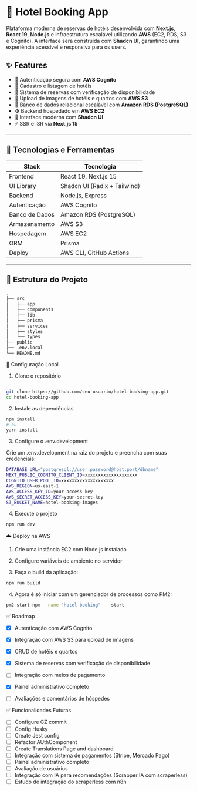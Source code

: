 
# 🏨 Hotel Booking App

Plataforma moderna de reservas de hotéis desenvolvida com **Next.js**, **React 19**, **Node.js** e infraestrutura escalável utilizando **AWS** (EC2, RDS, S3 e Cognito). A interface sera construída com **Shadcn UI**, garantindo uma experiência  acessível e responsiva para os users.

## ✨ Features

- 🔐 Autenticação segura com **AWS Cognito**
- 🏨 Cadastro e listagem de hotéis
- 📆 Sistema de reservas com verificação de disponibilidade
- 📸 Upload de imagens de hotéis e quartos com **AWS S3**
- 💾 Banco de dados relacional escalável com **Amazon RDS (PostgreSQL)**
- ⚙️ Backend hospedado em **AWS EC2**
- 🎨 Interface moderna com **Shadcn UI**
- ⚡ SSR e ISR via **Next.js 15**

---

## 🚀 Tecnologias e Ferramentas

| Stack         | Tecnologia                |
|---------------|---------------------------|
| Frontend      | React 19, Next.js 15      |
| UI Library    | Shadcn UI (Radix + Tailwind) |
| Backend       | Node.js, Express          |
| Autenticação  | AWS Cognito               |
| Banco de Dados| Amazon RDS (PostgreSQL)   |
| Armazenamento | AWS S3                    |
| Hospedagem    | AWS EC2                   |
| ORM           | Prisma                    |
| Deploy        | AWS CLI, GitHub Actions   |

---

## 🧠 Estrutura do Projeto

```bash
.
├── src
│   ├── app                
│   ├── components        
│   ├── lib                
│   ├── prisma             
│   ├── services        
│   ├── styles            
│   └── types             
├── public                
├── .env.local            
└── README.md
```

🔧 Configuração Local

1. Clone o repositório

```bash

git clone https://github.com/seu-usuario/hotel-booking-app.git
cd hotel-booking-app

```

2. Instale as dependências

```bash
npm install
# ou
yarn install
```

3. Configure o .env.development

Crie um .env.development  na raiz do projeto e preencha com suas credenciais:

```bash
DATABASE_URL="postgresql://user:password@host:port/dbname"
NEXT_PUBLIC_COGNITO_CLIENT_ID=xxxxxxxxxxxxxxxxxxxx
COGNITO_USER_POOL_ID=xxxxxxxxxxxxxxxxxxxx
AWS_REGION=us-east-1
AWS_ACCESS_KEY_ID=your-access-key
AWS_SECRET_ACCESS_KEY=your-secret-key
S3_BUCKET_NAME=hotel-booking-images
```

4. Execute o projeto

```bash
npm run dev
```

☁️ Deploy na AWS
1. Crie uma instância EC2 com Node.js instalado

2. Configure variáveis de ambiente no servidor

3. Faça o build da aplicação:

```bash
npm run build
```


4. Agora é só iniciar com um gerenciador de processos como PM2:

```bash
pm2 start npm --name "hotel-booking" -- start
```

✅ Roadmap
- [x] Autenticação com AWS Cognito

- [x] Integração com AWS S3 para upload de imagens

- [x] CRUD de hotéis e quartos

- [x] Sistema de reservas com verificação de disponibilidade

- [ ] Integração com meios de pagamento

- [x] Painel administrativo completo

- [ ] Avaliações e comentários de hóspedes

✅ Funcionalidades Futuras

- [ ] Configure CZ commit
- [ ] Config Husky
- [ ] Create Jest config
- [ ] Refactor AUthComponent
- [ ] Create Translations Page and dashboard
- [ ] Integração com sistema de pagamentos (Stripe, Mercado Pago)
- [ ] Painel administrativo completo
- [ ] Avaliação de usuários
- [ ] Integração com IA para recomendações (Scrapper IA com scraperless)
- [ ] Estudo de integração do scraperless com n8n